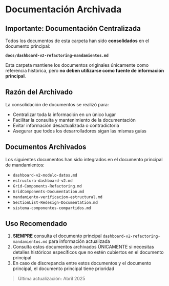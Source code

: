 # Documentación Archivada

## Importante: Documentación Centralizada

Todos los documentos de esta carpeta han sido **consolidados** en el documento principal:

**`docs/dashboard-v2-refactoring-mandamientos.md`**

Esta carpeta mantiene los documentos originales únicamente como referencia histórica, pero **no deben utilizarse como fuente de información principal**.

## Razón del Archivado

La consolidación de documentos se realizó para:

- Centralizar toda la información en un único lugar
- Facilitar la consulta y mantenimiento de la documentación
- Evitar información desactualizada o contradictoria
- Asegurar que todos los desarrolladores sigan las mismas guías

## Documentos Archivados

Los siguientes documentos han sido integrados en el documento principal de mandamientos:

- `dashboard-v2-modelo-datos.md`
- `estructura-dashboard-v2.md`
- `Grid-Components-Refactoring.md`
- `GridComponents-Documentation.md`
- `mandamiento-verificacion-estructural.md`
- `SectionList-Redesign-Documentation.md`
- `sistema-componentes-compartidos.md`

## Uso Recomendado

1. **SIEMPRE** consulta el documento principal `dashboard-v2-refactoring-mandamientos.md` para información actualizada
2. Consulta estos documentos archivados ÚNICAMENTE si necesitas detalles históricos específicos que no estén cubiertos en el documento principal
3. En caso de discrepancia entre estos documentos y el documento principal, el documento principal tiene prioridad

> Última actualización: Abril 2025
